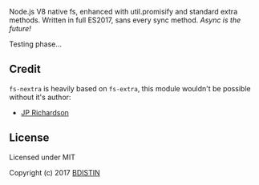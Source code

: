 Node.js V8 native fs, enhanced with util.promisify and standard extra methods. Written in full ES2017, sans every sync method. *Async is the future!*

Testing phase...

Credit
------

`fs-nextra` is heavily based on `fs-extra`, this module wouldn't be possible without it's author:

- [JP Richardson](https://github.com/jprichardson)

License
-------

Licensed under MIT

Copyright (c) 2017 [BDISTIN](https://github.com/bdistin)
